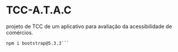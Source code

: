 # TCC-A.T.A.C
projeto de TCC de um aplicativo para avaliação da acessibilidade de comércios.

```Para rodar o projeto, instale:
npm i bootstrap@5.3.3```
